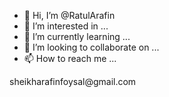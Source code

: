 - 👋 Hi, I’m @RatulArafin
- 👀 I’m interested in ...
- 🌱 I’m currently learning ...
- 💞️ I’m looking to collaborate on ...
- 📫 How to reach me ...

<!---
RatulArafin/RatulArafin is a ✨ special ✨ repository because its `README.md` (this file) appears on your GitHub profile.
You can click the Preview link to take a look at your changes.
--->sheikharafinfoysal@gmail.com
